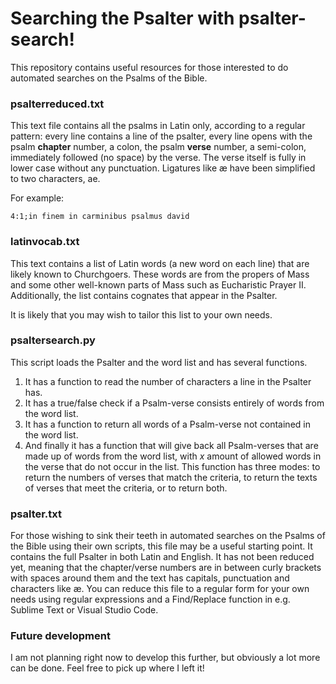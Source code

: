 # Searching the Psalter with psalter-search!

This repository contains useful resources for those interested to do automated searches on the Psalms of the Bible.

### psalterreduced.txt
This text file contains all the psalms in Latin only, according to a regular pattern: every line contains a line of the psalter, 
every line opens with the psalm **chapter** number, a colon, the psalm **verse** number, a semi-colon, immediately followed (no space)
by the verse. The verse itself is fully in lower case without any punctuation. Ligatures like æ have been simplified to two characters, ae.

For example:
```
4:1;in finem in carminibus psalmus david
```

### latinvocab.txt
This text contains a list of Latin words (a new word on each line) that are likely known to Churchgoers. These words are from 
the propers of Mass and some other well-known parts of Mass such as Eucharistic Prayer II. Additionally, the list contains 
cognates that appear in the Psalter.

It is likely that you may wish to tailor this list to your own needs.

### psaltersearch.py
This script loads the Psalter and the word list and has several functions.
1. It has a function to read the number of characters a line in the Psalter has.
2. It has a true/false check if a Psalm-verse consists entirely of words from the word list.
3. It has a function to return all words of a Psalm-verse not contained in the word list.
4. And finally it has a function that will give back all Psalm-verses that are made up of words from the word list, with *x* amount of 
allowed words in the verse that do not occur in the list. This function has three modes: to return the numbers of verses that match the 
criteria, to return the texts of verses that meet the criteria, or to return both.


### psalter.txt
For those wishing to sink their teeth in automated searches on the Psalms of the Bible using their own scripts, this file may be a useful starting point. It contains the full Psalter in both Latin and English. It has not been reduced yet, meaning that the chapter/verse numbers are in between curly brackets with spaces around them and the text has capitals, punctuation and characters like æ. You can reduce this file to a regular form for your own needs using regular expressions and a Find/Replace function in e.g. Sublime Text or Visual Studio Code.

### Future development
I am not planning right now to develop this further, but obviously a lot more can be done. Feel free to pick up where I left it!
